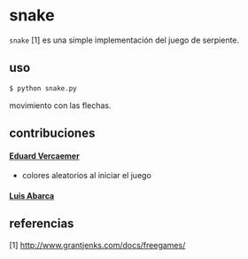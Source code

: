 # snake

`snake` [1] es una simple implementación del juego de serpiente.

## uso

```sh
$ python snake.py
```

movimiento con las flechas.

## contribuciones

#### [Eduard Vercaemer](https://github.com/eduardvercaemer)
- colores aleatorios al iniciar el juego

#### [Luis Abarca](https://github.com/Luisabarca10)

## referencias

[1] http://www.grantjenks.com/docs/freegames/
